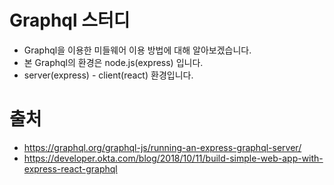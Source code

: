 # Graphql 스터디
- Graphql을 이용한 미들웨어 이용 방법에 대해 알아보겠습니다.
- 본 Graphql의 환경은 node.js(express) 입니다.
- server(express) - client(react) 환경입니다.

# 출처
- https://graphql.org/graphql-js/running-an-express-graphql-server/
- https://developer.okta.com/blog/2018/10/11/build-simple-web-app-with-express-react-graphql